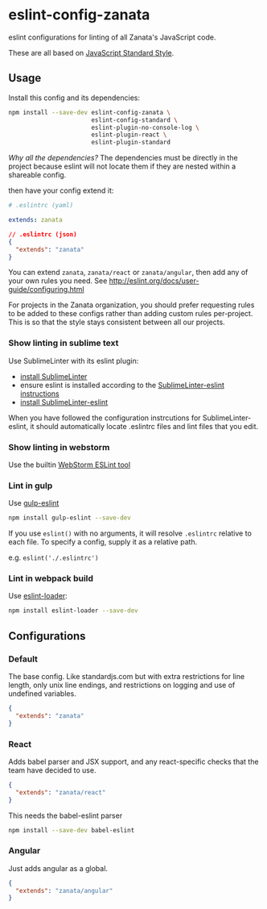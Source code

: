 # eslint-config-zanata

eslint configurations for linting of all Zanata's JavaScript code.

These are all based on [JavaScript Standard Style](http://standardjs.com/).

## Usage

Install this config and its dependencies:

```bash
npm install --save-dev eslint-config-zanata \
                       eslint-config-standard \
                       eslint-plugin-no-console-log \
                       eslint-plugin-react \
                       eslint-plugin-standard
```

*Why all the dependencies?*
The dependencies must be directly in the project because eslint will not locate
them if they are nested within a shareable config.


then have your config extend it:


```yaml
# .eslintrc (yaml)

extends: zanata
```

```json
// .eslintrc (json)
{
  "extends": "zanata"
}
```

You can extend `zanata`, `zanata/react` or `zanata/angular`, then add any of
your own rules you need. See http://eslint.org/docs/user-guide/configuring.html

For projects in the Zanata organization, you should prefer requesting rules to
be added to these configs rather than adding custom rules per-project. This is
so that the style stays consistent between all our projects.


### Show linting in sublime text

Use SublimeLinter with its eslint plugin:

 - [install SublimeLinter](http://sublimelinter.readthedocs.org/en/latest/installation.html)
 - ensure eslint is installed according to the
   [SublimeLinter-eslint instructions](https://github.com/roadhump/SublimeLinter-eslint)
 - [install SublimeLinter-eslint](https://github.com/roadhump/SublimeLinter-eslint)

When you have followed the configuration instrcutions for SublimeLinter-eslint,
it should automatically locate .eslintrc files and lint files that you edit.

### Show linting in webstorm

Use the builtin [WebStorm ESLint tool](https://www.jetbrains.com/webstorm/help/eslint.html)

### Lint in gulp

Use [gulp-eslint](https://www.npmjs.com/package/gulp-eslint)

```bash
npm install gulp-eslint --save-dev
```

If you use `eslint()` with no arguments, it will resolve `.eslintrc` relative to
each file. To specify a config, supply it as a relative path.

e.g. `eslint('./.eslintrc')`


### Lint in webpack build

Use [eslint-loader](https://www.npmjs.com/package/eslint-loader):

```bash
npm install eslint-loader --save-dev
```


## Configurations

### Default

The base config. Like standardjs.com but with extra restrictions for line
length, only unix line endings, and restrictions on logging and use of undefined
variables.

```json
{
  "extends": "zanata"
}
```

### React

Adds babel parser and JSX support, and any react-specific checks that the team
have decided to use.

```json
{
  "extends": "zanata/react"
}
```

This needs the babel-eslint parser

```bash
npm install --save-dev babel-eslint
```

### Angular

Just adds angular as a global.

```json
{
  "extends": "zanata/angular"
}
```
